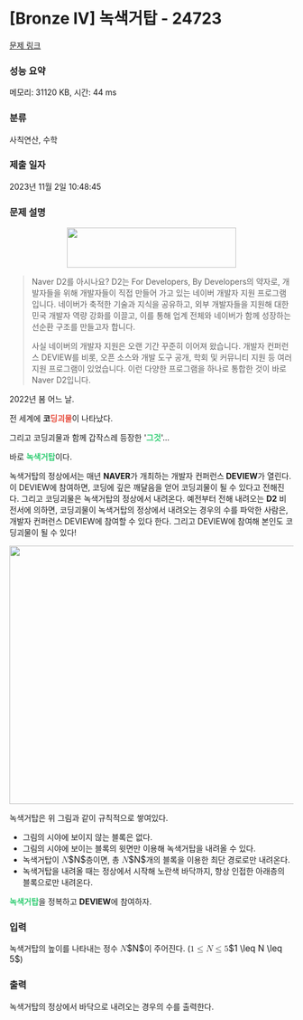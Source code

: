 # [Bronze IV] 녹색거탑 - 24723 

[문제 링크](https://www.acmicpc.net/problem/24723) 

### 성능 요약

메모리: 31120 KB, 시간: 44 ms

### 분류

사칙연산, 수학

### 제출 일자

2023년 11월 2일 10:48:45

### 문제 설명

<p style="text-align: center;"><img alt="" src="" style="height: 71px; width: 300px;"></p>

<blockquote>
<p>Naver D2를 아시나요? D2는 For Developers, By Developers의 약자로, 개발자들을 위해 개발자들이 직접 만들어 가고 있는 네이버 개발자 지원 프로그램입니다. 네이버가 축적한 기술과 지식을 공유하고, 외부 개발자들을 지원해 대한민국 개발자 역량 강화를 이끌고, 이를 통해 업계 전체와 네이버가 함께 성장하는 선순환 구조를 만들고자 합니다.</p>

<p>사실 네이버의 개발자 지원은 오랜 기간 꾸준히 이어져 왔습니다. 개발자 컨퍼런스 DEVIEW를 비롯, 오픈 소스와 개발 도구 공개, 학회 및 커뮤니티 지원 등 여러 지원 프로그램이 있었습니다. 이런 다양한 프로그램을 하나로 통합한 것이 바로 Naver D2입니다.</p>
</blockquote>

<p>2022년 봄 어느 날.</p>

<p>전 세계에 <strong>코<span style="color:#e74c3c;">딩괴물</span></strong>이 나타났다.</p>

<p>그리고 코딩괴물과 함께 갑작스레 등장한 '<span style="color:#2ecc71;"><strong>그것</strong></span>'...</p>

<p>바로 <strong><span style="color:#2ecc71;">녹색거탑</span></strong>이다.</p>

<p>녹색거탑의 정상에서는 매년 <strong>NAVER</strong>가 개최하는 개발자 컨퍼런스<strong> DEVIEW</strong>가 열린다. 이 DEVIEW에 참여하면, 코딩에 깊은 깨달음을 얻어 코딩괴물이 될 수 있다고 전해진다. 그리고 코딩괴물은 녹색거탑의 정상에서 내려온다. 예전부터 전해 내려오는 <strong>D2</strong> 비전서에 의하면, 코딩괴물이 녹색거탑의 정상에서 내려오는 경우의 수를 파악한 사람은, 개발자 컨퍼런스<strong> </strong>DEVIEW에 참여할 수 있다 한다. 그리고 DEVIEW에 참여해 본인도 코딩괴물이 될 수 있다!</p>

<p style="text-align: center;"><img alt="" src="" style="width: 600px; height: 457px;"></p>

<p>녹색거탑은 위 그림과 같이 규칙적으로 쌓여있다.</p>

<ul>
	<li>그림의 시야에 보이지 않는 블록은 없다.</li>
	<li>그림의 시야에 보이는 블록의 윗면만 이용해 녹색거탑을 내려올 수 있다.</li>
	<li>녹색거탑이 <mjx-container class="MathJax" jax="CHTML" style="font-size: 109%; position: relative;"><mjx-math class="MJX-TEX" aria-hidden="true"><mjx-mi class="mjx-i"><mjx-c class="mjx-c1D441 TEX-I"></mjx-c></mjx-mi></mjx-math><mjx-assistive-mml unselectable="on" display="inline"><math xmlns="http://www.w3.org/1998/Math/MathML"><mi>N</mi></math></mjx-assistive-mml><span aria-hidden="true" class="no-mathjax mjx-copytext">$N$</span></mjx-container>층이면, 총 <mjx-container class="MathJax" jax="CHTML" style="font-size: 109%; position: relative;"><mjx-math class="MJX-TEX" aria-hidden="true"><mjx-mi class="mjx-i"><mjx-c class="mjx-c1D441 TEX-I"></mjx-c></mjx-mi></mjx-math><mjx-assistive-mml unselectable="on" display="inline"><math xmlns="http://www.w3.org/1998/Math/MathML"><mi>N</mi></math></mjx-assistive-mml><span aria-hidden="true" class="no-mathjax mjx-copytext">$N$</span></mjx-container>개의 블록을 이용한 최단 경로로만 내려온다.</li>
	<li>녹색거탑을 내려올 때는 정상에서 시작해 노란색 바닥까지, 항상 인접한 아래층의 블록으로만 내려온다.</li>
</ul>

<p><span style="color:#2ecc71;"><strong>녹색거탑</strong></span>을 정복하고 <strong>DEVIEW</strong>에 참여하자.</p>

### 입력 

 <p>녹색거탑의 높이를 나타내는 정수 <mjx-container class="MathJax" jax="CHTML" style="font-size: 109%; position: relative;"><mjx-math class="MJX-TEX" aria-hidden="true"><mjx-mi class="mjx-i"><mjx-c class="mjx-c1D441 TEX-I"></mjx-c></mjx-mi></mjx-math><mjx-assistive-mml unselectable="on" display="inline"><math xmlns="http://www.w3.org/1998/Math/MathML"><mi>N</mi></math></mjx-assistive-mml><span aria-hidden="true" class="no-mathjax mjx-copytext">$N$</span></mjx-container>이 주어진다. (<mjx-container class="MathJax" jax="CHTML" style="font-size: 109%; position: relative;"><mjx-math class="MJX-TEX" aria-hidden="true"><mjx-mn class="mjx-n"><mjx-c class="mjx-c31"></mjx-c></mjx-mn><mjx-mo class="mjx-n" space="4"><mjx-c class="mjx-c2264"></mjx-c></mjx-mo><mjx-mi class="mjx-i" space="4"><mjx-c class="mjx-c1D441 TEX-I"></mjx-c></mjx-mi><mjx-mo class="mjx-n" space="4"><mjx-c class="mjx-c2264"></mjx-c></mjx-mo><mjx-mn class="mjx-n" space="4"><mjx-c class="mjx-c35"></mjx-c></mjx-mn></mjx-math><mjx-assistive-mml unselectable="on" display="inline"><math xmlns="http://www.w3.org/1998/Math/MathML"><mn>1</mn><mo>≤</mo><mi>N</mi><mo>≤</mo><mn>5</mn></math></mjx-assistive-mml><span aria-hidden="true" class="no-mathjax mjx-copytext">$1 \leq N \leq 5$</span></mjx-container>)</p>

### 출력 

 <p>녹색거탑의 정상에서 바닥으로 내려오는 경우의 수를 출력한다.</p>

